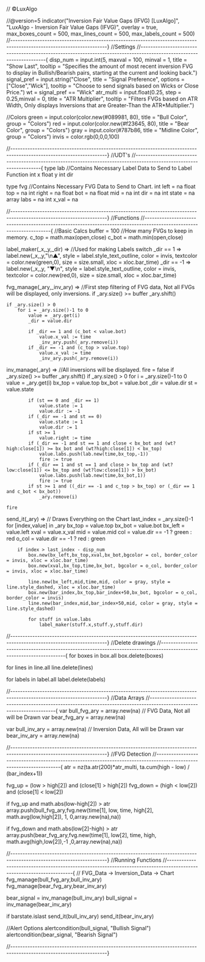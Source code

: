 // ©LuxAlgo

//@version=5
indicator("Inversion Fair Value Gaps (IFVG) [LuxAlgo]", "LuxAlgo - Inversion Fair Value Gaps (IFVG)", overlay = true, max_boxes_count = 500, max_lines_count = 500, max_labels_count = 500)
//---------------------------------------------------------------------------------------------------------------------}
//Settings
//---------------------------------------------------------------------------------------------------------------------{
disp_num = input.int(5, maxval = 100, minval = 1, title = "Show Last", tooltip = "Specifies the amount of most recent inversion FVG to display in Bullish/Bearish pairs, starting at the current and looking back.")
signal_pref = input.string("Close", title = "Signal Preference", options = ["Close","Wick"], tooltip = "Choose to send signals based on Wicks or Close Price.")
wt = signal_pref == "Wick"
atr_multi = input.float(0.25, step = 0.25,minval = 0,  title = "ATR Multiplier", tooltip = "Filters FVGs based on ATR Width, Only displays Inversions that are Greater-Than the ATR*Multiplier.")

//Colors
green = input.color(color.new(#089981, 80), title = "Bull Color", group = "Colors")
red = input.color(color.new(#f23645, 80), title = "Bear Color", group = "Colors")
gray = input.color(#787b86, title = "Midline Color", group = "Colors")
invis = color.rgb(0,0,0,100)

//---------------------------------------------------------------------------------------------------------------------}
//UDT's
//---------------------------------------------------------------------------------------------------------------------{
type lab //Contains Necessary Label Data to Send to Label Function
    int x
    float y
    int dir

type fvg //Contains Necessary FVG Data to Send to Chart.
    int left = na
    float top = na
    int right = na
    float bot = na
    float mid = na
    int dir = na
    int state = na
    array<lab> labs = na
    int x_val = na

//---------------------------------------------------------------------------------------------------------------------}
//Functions
//---------------------------------------------------------------------------------------------------------------------{
//Basic Calcs
buffer = 100 //How many FVGs to keep in memory.
c_top = math.max(open,close)
c_bot = math.min(open,close)

label_maker(_x,_y,_dir) => //Used for making Labels
    switch
        _dir == 1 => label.new(_x,_y,"\n▲", style = label.style_text_outline, color = invis,  textcolor = color.new(green,0), size = size.small, xloc = xloc.bar_time)
        _dir == -1 => label.new(_x,_y, "▼\n", style = label.style_text_outline, color = invis,  textcolor = color.new(red,0), size = size.small, xloc = xloc.bar_time)

fvg_manage(_ary,_inv_ary) => //First step filtering of FVG data, Not all FVGs will be displayed, only inversions.
    if _ary.size() >= buffer
        _ary.shift()

    if _ary.size() > 0
        for i = _ary.size()-1 to 0
            value = _ary.get(i)
            _dir = value.dir

            if _dir == 1 and (c_bot < value.bot)
                value.x_val := time
                _inv_ary.push(_ary.remove(i))
            if _dir == -1 and (c_top > value.top)
                value.x_val := time
                _inv_ary.push(_ary.remove(i))
            

inv_manage(_ary) => //All inversions will be displayed.
    fire = false
    if _ary.size() >= buffer
        _ary.shift()
    if _ary.size() > 0
        for i = _ary.size()-1 to 0
            value = _ary.get(i)
            bx_top = value.top
            bx_bot = value.bot
            _dir = value.dir
            st = value.state

            if (st == 0 and _dir == 1)
                value.state := 1
                value.dir := -1
            if (_dir == -1 and st == 0)
                value.state := 1
                value.dir := 1
            if st >= 1
                value.right := time
            if (_dir == -1 and st == 1 and close < bx_bot and (wt?high:close[1]) >= bx_bot and (wt?high:close[1]) < bx_top)
                value.labs.push(lab.new(time,bx_top,-1))
                fire := true
            if (_dir == 1 and st == 1 and close > bx_top and (wt?low:close[1]) <= bx_top and (wt?low:close[1]) > bx_bot)
                value.labs.push(lab.new(time,bx_bot,1))
                fire := true
            if st >= 1 and ((_dir == -1 and c_top > bx_top) or (_dir == 1 and c_bot < bx_bot))
                _ary.remove(i)
            
    fire

send_it(_ary) => // Draws Everything on the Chart
    last_index = _ary.size()-1
    for [index,value] in _ary
        bx_top = value.top
        bx_bot = value.bot
        bx_left = value.left
        xval = value.x_val
        mid = value.mid
        col = value.dir == -1 ? green : red
        o_col = value.dir == -1 ? red : green

        if index > last_index - disp_num
            box.new(bx_left,bx_top,xval,bx_bot,bgcolor = col, border_color = invis, xloc = xloc.bar_time)
            box.new(xval,bx_top,time,bx_bot, bgcolor = o_col, border_color = invis, xloc = xloc.bar_time)

            line.new(bx_left,mid,time,mid, color = gray, style = line.style_dashed, xloc = xloc.bar_time)
            box.new(bar_index,bx_top,bar_index+50,bx_bot, bgcolor = o_col, border_color = invis)
            line.new(bar_index,mid,bar_index+50,mid, color = gray, style = line.style_dashed)

            for stuff in value.labs
                label_maker(stuff.x,stuff.y,stuff.dir)

//---------------------------------------------------------------------------------------------------------------------}
//Delete drawings
//---------------------------------------------------------------------------------------------------------------------{
for boxes in box.all
    box.delete(boxes)

for lines in line.all
    line.delete(lines)

for labels in label.all
    label.delete(labels)

//---------------------------------------------------------------------------------------------------------------------}
//Data Arrays
//---------------------------------------------------------------------------------------------------------------------{
var bull_fvg_ary = array.new<fvg>(na) // FVG Data, Not all will be Drawn
var bear_fvg_ary = array.new<fvg>(na)

var bull_inv_ary = array.new<fvg>(na) // Inversion Data, All will be Drawn
var bear_inv_ary = array.new<fvg>(na)

//---------------------------------------------------------------------------------------------------------------------}
//FVG Detection
//---------------------------------------------------------------------------------------------------------------------{
atr = nz(ta.atr(200)*atr_multi, ta.cum(high - low) / (bar_index+1))

fvg_up = (low > high[2]) and (close[1] > high[2])
fvg_down = (high < low[2]) and (close[1] < low[2])

if fvg_up and math.abs(low-high[2]) > atr
    array.push(bull_fvg_ary,fvg.new(time[1], low, time, high[2], math.avg(low,high[2]), 1, 0,array.new<lab>(na),na))

if fvg_down and math.abs(low[2]-high) > atr
    array.push(bear_fvg_ary,fvg.new(time[1], low[2], time, high, math.avg(high,low[2]),-1 ,0,array.new<lab>(na),na))

//---------------------------------------------------------------------------------------------------------------------}
//Running Functions
//---------------------------------------------------------------------------------------------------------------------{
// FVG_Data -> Inversion_Data -> Chart
fvg_manage(bull_fvg_ary,bull_inv_ary)
fvg_manage(bear_fvg_ary,bear_inv_ary)

bear_signal = inv_manage(bull_inv_ary)
bull_signal = inv_manage(bear_inv_ary)

if barstate.islast
    send_it(bull_inv_ary)
    send_it(bear_inv_ary)

//Alert Options
alertcondition(bull_signal, "Bullish Signal")
alertcondition(bear_signal, "Bearish Signal")

//---------------------------------------------------------------------------------------------------------------------}
